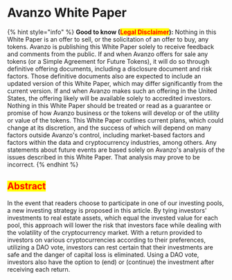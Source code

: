 # Avanzo White Paper

{% hint style="info" %}
**Good to know (**<mark style="color:red;">**Legal Disclaimer**</mark>**):** Nothing in this White Paper is an offer to sell, or the solicitation of an offer to buy, any tokens. Avanzo is publishing this White Paper solely to receive feedback and comments from the public. If and when Avanzo offers for sale any tokens (or a Simple Agreement for Future Tokens), it will do so through definitive offering documents, including a disclosure document and risk factors. Those definitive documents also are expected to include an updated version of this White Paper, which may differ significantly from the current version. If and when Avanzo makes such an offering in the United States, the offering likely will be available solely to accredited investors. Nothing in this White Paper should be treated or read as a guarantee or promise of how Avanzo business or the tokens will develop or of the utility or value of the tokens. This White Paper outlines current plans, which could change at its discretion, and the success of which will depend on many factors outside Avanzo's control, including market-based factors and factors within the data and cryptocurrency industries, among others. Any statements about future events are based solely on Avanzo's analysis of the issues described in this White Paper. That analysis may prove to be incorrect.
{% endhint %}

## <mark style="color:red;">**Abstract**</mark>

In the event that readers choose to participate in one of our investing pools, a new investing strategy is proposed in this article. By tying investors' investments to real estate assets, which equal the invested value for each pool, this approach will lower the risk that investors face while dealing with the volatility of the cryptocurrency market. With a return provided to investors on various cryptocurrencies according to their preferences, utilizing a DAO vote, investors can rest certain that their investments are safe and the danger of capital loss is eliminated. Using a DAO vote, investors also have the option to (end) or (continue) the investment after receiving each return.
